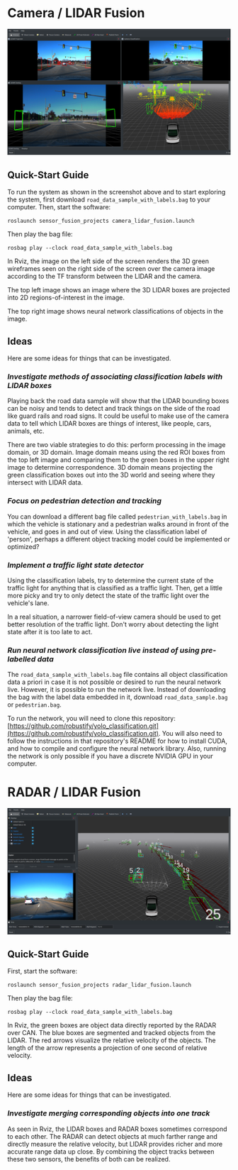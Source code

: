 # Camera / LIDAR Fusion
![Camera / LIDAR Fusion](../img/camera_lidar_fusion.png)

## Quick-Start Guide

To run the system as shown in the screenshot above and to start exploring the system, first download `road_data_sample_with_labels.bag` to your computer. Then, start the software:
```
roslaunch sensor_fusion_projects camera_lidar_fusion.launch
```
Then play the bag file:
```
rosbag play --clock road_data_sample_with_labels.bag
```

In Rviz, the image on the left side of the screen renders the 3D green wireframes seen on the right side of the screen over the camera image according to the TF transform between the LIDAR and the camera.

The top left image shows an image where the 3D LIDAR boxes are projected into 2D regions-of-interest in the image.

The top right image shows neural network classifications of objects in the image.

## Ideas

Here are some ideas for things that can be investigated.

### *Investigate methods of associating classification labels with LIDAR boxes*

Playing back the road data sample will show that the LIDAR bounding boxes can be noisy and tends to detect and track things on the side of the road like guard rails and road signs. It could be useful to make use of the camera data to tell which LIDAR boxes are things of interest, like people, cars, animals, etc.

There are two viable strategies to do this: perform processing in the image domain, or 3D domain. Image domain means using the red ROI boxes from the top left image and comparing them to the green boxes in the upper right image to determine correspondence. 3D domain means projecting the green classification boxes out into the 3D world and seeing where they intersect with LIDAR data.

### *Focus on pedestrian detection and tracking*

You can download a different bag file called `pedestrian_with_labels.bag` in which the vehicle is stationary and a pedestrian walks around in front of the vehicle, and goes in and out of view. Using the classification label of 'person', perhaps a different object tracking model could be implemented or optimized?

### *Implement a traffic light state detector*

Using the classification labels, try to determine the current state of the traffic light for anything that is classified as a traffic light. Then, get a little more picky and try to only detect the state of the traffic light over the vehicle's lane.

In a real situation, a narrower field-of-view camera should be used to get better resolution of the traffic light. Don't worry about detecting the light state after it is too late to act.

### *Run neural network classification live instead of using pre-labelled data*

The `road_data_sample_with_labels.bag` file contains all object classification data a priori in case it is not possible or desired to run the neural network live. However, it is possible to run the network live. Instead of downloading the bag with the label data embedded in it, download `road_data_sample.bag` or `pedestrian.bag`.

To run the network, you will need to clone this repository: [https://github.com/robustify/yolo_classification.git](https://github.com/robustify/yolo_classification.git). You will also need to follow the instructions in that repository's README for how to install CUDA, and how to compile and configure the neural network library. Also, running the network is only possible if you have a discrete NVIDIA GPU in your computer.

# RADAR / LIDAR Fusion
![RADAR / LIDAR Fusion](../img/radar_lidar_fusion.png)

## Quick-Start Guide

First, start the software:
```
roslaunch sensor_fusion_projects radar_lidar_fusion.launch
```
Then play the bag file:
```
rosbag play --clock road_data_sample_with_labels.bag
```

In Rviz, the green boxes are object data directly reported by the RADAR over CAN. The blue boxes are segmented and tracked objects from the LIDAR. The red arrows visualize the relative velocity of the objects. The length of the arrow represents a projection of one second of relative velocity.

## Ideas

Here are some ideas for things that can be investigated.

### *Investigate merging corresponding objects into one track*

As seen in Rviz, the LIDAR boxes and RADAR boxes sometimes correspond to each other. The RADAR can detect objects at much farther range and directly measure the relative velocity, but LIDAR provides richer and more accurate range data up close. By combining the object tracks between these two sensors, the benefits of both can be realized.
